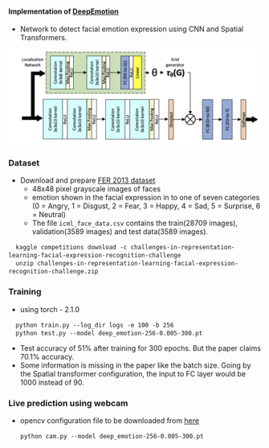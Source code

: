 #### Implementation of [DeepEmotion](https://www.mdpi.com/1424-8220/21/9/3046)

- Network to detect facial emotion expression using CNN and Spatial Transformers.

<img src="model-arch.png" width=600 title="Model architecture">

### Dataset
- Download and prepare [FER 2013 dataset](https://www.kaggle.com/c/challenges-in-representation-learning-facial-expression-recognition-challenge)
  - 48x48 pixel grayscale images of faces
  - emotion shown in the facial expression in to one of seven categories (0 = Angry, 1 = Disgust, 2 = Fear, 3 = Happy, 4 = Sad, 5 = Surprise, 6 = Neutral)
  - The file ```icml_face_data.csv``` contains the train(28709 images), validation(3589 images) and test data(3589 images).
```
  kaggle competitions download -c challenges-in-representation-learning-facial-expression-recognition-challenge
  unzip challenges-in-representation-learning-facial-expression-recognition-challenge.zip
```

### Training
- using torch - 2.1.0
```
  python train.py --log_dir logs -e 100 -b 256
  python test.py --model deep_emotion-256-0.005-300.pt
```
- Test accuracy of 51% after training for 300 epochs. But the paper claims 70.1% accuracy.
- Some information is missing in the paper like the batch size. Going by the Spatial transformer configuration, the input to FC layer would be 1000 instead of 90.

### Live prediction using webcam
- opencv configuration file to be downloaded from [here](https://raw.githubusercontent.com/opencv/opencv/master/data/haarcascades/haarcascade_frontalface_default.xml)
  ```
  python cam.py --model deep_emotion-256-0.005-300.pt
  ```
  

